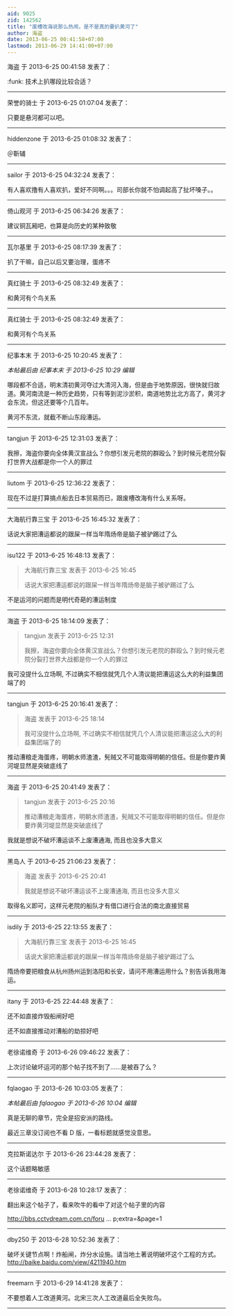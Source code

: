 ```yaml
---
aid: 9025
zid: 142562
title: "废槽改海说那么热闹，是不是真的要扒黄河了"
author: 海盗
date: 2013-06-25 00:41:58+07:00
lastmod: 2013-06-29 14:41:00+07:00
---
```


海盗 于 2013-6-25 00:41:58 发表了：

:funk: 技术上扒哪段比较合适？

---

荣誉的骑士 于 2013-6-25 01:07:04 发表了：

只要是悬河都可以吧。

---

hiddenzone 于 2013-6-25 01:08:32 发表了：

＠靳辅

---

sailor 于 2013-6-25 04:32:24 发表了：

有人喜欢撸有人喜欢扒，爱好不同啊。。。司部长你就不怕调起高了扯坏嗓子。。

---

倚山观河 于 2013-6-25 06:34:26 发表了：

建议铜瓦厢吧，也算是向历史的某种致敬

---

瓦尔基里 于 2013-6-25 08:17:39 发表了：

扒了干嘛，自己以后又要治理，蛋疼不

---

真红骑士 于 2013-6-25 08:32:49 发表了：

和黄河有个鸟关系

---

真红骑士 于 2013-6-25 08:32:49 发表了：

和黄河有个鸟关系

---

纪事本末 于 2013-6-25 10:20:45 发表了：

_本帖最后由 纪事本末 于 2013-6-25 10:29 编辑_

哪段都不合适，明末清初黄河夺过大清河入海，但是由于地势原因，很快就归故道。黄河南流是一种历史趋势，只有等到泥沙淤积，南道地势比北方高了，黄河才会东流，但这还要等个几百年。

黄河不东流，就截不断山东段漕运。

---

tangjun 于 2013-6-25 12:31:03 发表了：

我擦，海盗你要向全体黄汉宣战么？你想引发元老院的群殴么？到时候元老院分裂打世界大战都是你一个人的罪过

---

liutom 于 2013-6-25 12:36:22 发表了：

现在不过是打算搞点船去日本贸易而已，跟废槽改海有什么关系呀。

---

大海航行靠三宝 于 2013-6-25 16:45:32 发表了：

话说大家把漕运都说的跟屎一样当年隋炀帝是脑子被驴踢过了么

---

isu122 于 2013-6-25 16:48:13 发表了：

> 大海航行靠三宝 发表于 2013-6-25 16:45
>
> 话说大家把漕运都说的跟屎一样当年隋炀帝是脑子被驴踢过了么

不是运河的问题而是明代奇葩的漕运制度

---

海盗 于 2013-6-25 18:14:09 发表了：

> tangjun 发表于 2013-6-25 12:31
>
> 我擦，海盗你要向全体黄汉宣战么？你想引发元老院的群殴么？到时候元老院分裂打世界大战都是你一个人的罪过

我可没提什么立场啊, 不过确实不相信就凭几个人清议能把漕运这么大的利益集团端了的

---

tangjun 于 2013-6-25 20:16:41 发表了：

> 海盗 发表于 2013-6-25 18:14
>
> 我可没提什么立场啊, 不过确实不相信就凭几个人清议能把漕运这么大的利益集团端了的

推动漕粮走海蛋疼，明朝水师渣渣，髡贼又不可能取得明朝的信任。但是你要炸黄河堤显然是突破底线了

---

海盗 于 2013-6-25 20:41:49 发表了：

> tangjun 发表于 2013-6-25 20:16
>
> 推动漕粮走海蛋疼，明朝水师渣渣，髡贼又不可能取得明朝的信任。但是你要炸黄河堤显然是突破底线了

我就是想说不破坏漕运谈不上废漕通海, 而且也没多大意义

---

黑岛人 于 2013-6-25 21:06:23 发表了：

> 海盗 发表于 2013-6-25 20:41
>
> 我就是想说不破坏漕运谈不上废漕通海, 而且也没多大意义

取得名义即可，这样元老院的船队才有借口进行合法的南北直接贸易

---

isdily 于 2013-6-25 22:13:55 发表了：

> 大海航行靠三宝 发表于 2013-6-25 16:45
>
> 话说大家把漕运都说的跟屎一样当年隋炀帝是脑子被驴踢过了么

隋炀帝要把粮食从杭州扬州运到洛阳和长安，请问不用漕运用什么？别告诉我用海运。

---

itany 于 2013-6-25 22:44:48 发表了：

还不如直接炸毁船闸好吧

还不如直接推动对漕船的劫掠好吧

---

老徐诺维奇 于 2013-6-26 09:46:22 发表了：

上次讨论破坏运河的那个帖子找不到了……是被吞了么？

---

fqlaogao 于 2013-6-26 10:03:05 发表了：

_本帖最后由 fqlaogao 于 2013-6-26 10:04 编辑_

真是无聊的章节，完全是招安派的路线。

最近三章没订阅也不看 D 版，一看标题就感觉没意思。

---

克拉斯诺达尔 于 2013-6-26 23:44:28 发表了：

这个话题略敏感

---

老徐诺维奇 于 2013-6-28 10:28:17 发表了：

翻出来这个帖子了，看来吹牛的看中了对这个帖子里的内容

http://bbs.cctvdream.com.cn/foru ... p;extra=&amp;page=1

---

dby250 于 2013-6-28 10:52:36 发表了：

破坏关键节点啊！炸船闸，炸分水设施。请当地土著说明破坏这个工程的方式。
http://baike.baidu.com/view/4211940.htm

---

freemarn 于 2013-6-29 14:41:28 发表了：

不要想着人工改道黄河。北宋三次人工改道最后全失败鸟。

---
